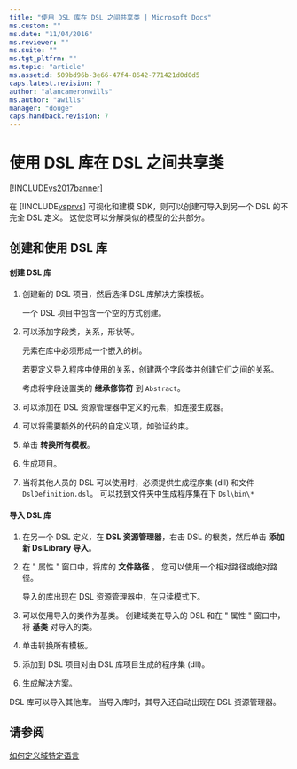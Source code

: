 ```yaml
---
title: "使用 DSL 库在 DSL 之间共享类 | Microsoft Docs"
ms.custom: ""
ms.date: "11/04/2016"
ms.reviewer: ""
ms.suite: ""
ms.tgt_pltfrm: ""
ms.topic: "article"
ms.assetid: 509bd96b-3e66-47f4-8642-771421d0d0d5
caps.latest.revision: 7
author: "alancameronwills"
ms.author: "awills"
manager: "douge"
caps.handback.revision: 7
---
```

# 使用 DSL 库在 DSL 之间共享类
[!INCLUDE[vs2017banner](../code-quality/includes/vs2017banner.md)]

在 [!INCLUDE[vsprvs](../code-quality/includes/vsprvs_md.md)] 可视化和建模 SDK，则可以创建可导入到另一个 DSL 的不完全 DSL 定义。  这使您可以分解类似的模型的公共部分。  
  
## 创建和使用 DSL 库  
  
#### 创建 DSL 库  
  
1.  创建新的 DSL 项目，然后选择 DSL 库解决方案模板。  
  
     一个 DSL 项目中包含一个空的方式创建。  
  
2.  可以添加字段类，关系，形状等。  
  
     元素在库中必须形成一个嵌入的树。  
  
     若要定义导入程序中使用的关系，创建两个字段类并创建它们之间的关系。  
  
     考虑将字段设置类的 **继承修饰符** 到 `Abstract`。  
  
3.  可以添加在 DSL 资源管理器中定义的元素，如连接生成器。  
  
4.  可以将需要额外的代码的自定义项，如验证约束。  
  
5.  单击 **转换所有模板**。  
  
6.  生成项目。  
  
7.  当将其他人员的 DSL 可以使用时，必须提供生成程序集 \(dll\) 和文件 `DslDefinition.dsl`。  可以找到文件夹中生成程序集在下 `Dsl\bin\*`  
  
#### 导入 DSL 库  
  
1.  在另一个 DSL 定义，在 **DSL 资源管理器**，右击 DSL 的根类，然后单击 **添加新 DslLibrary 导入**。  
  
2.  在 " 属性 " 窗口中，将库的 **文件路径** 。  您可以使用一个相对路径或绝对路径。  
  
     导入的库出现在 DSL 资源管理器中，在只读模式下。  
  
3.  可以使用导入的类作为基类。  创建域类在导入的 DSL 和在 " 属性 " 窗口中，将 **基类** 对导入的类。  
  
4.  单击转换所有模板。  
  
5.  添加到 DSL 项目对由 DSL 库项目生成的程序集 \(dll\)。  
  
6.  生成解决方案。  
  
 DSL 库可以导入其他库。  当导入库时，其导入还自动出现在 DSL 资源管理器。  
  
## 请参阅  
 [如何定义域特定语言](../modeling/how-to-define-a-domain-specific-language.md)